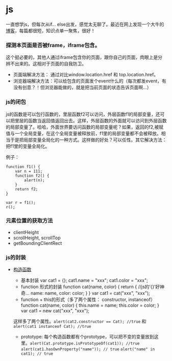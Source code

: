 # js

一直想学js，但每次从if... else出发，感觉太无聊了。最近在网上发现一个大牛的[博客](http://www.ruanyifeng.com/blog/javascript/)，每篇都很短，知识点单一聚焦，很好！

### 探测本页面是否被frame，iframe包含。

这个挺必要的，其他人通过iframe包含你的页面，跟你自己的页面，肉眼上是分辨不出来的。这相对于页面的自我防卫。

- 页面端解决方法： 通过对比window.location.href 和 top.location.href。
- 浏览器端解决方法：可以给包含的页面发个event什么的（每次都发event，有没有创意？！但浏览器能做的，就是把当前页面的状态告诉页面啊...）

### js的闭包

js的函数是可以包行函数的，里层函数f2可以访问，外层函数f1的局部变量，还可以把里层的函数当返回值返回出去。这样，外层函数的外面就可以访问到外层函数的局部变量了。哈哈，外面世界要访问函数的局部变量呢？如果，返回的f2,被赋值与一个全局变量，在这个全局变量被释放前，f1里的局部变量都不会被释放。相当于是把局部变量全局化的一种方式。这样做的好处？可以任性。其它解决方法：把f1里的变量全局化。

例子：

	function f1() {
		var n = 111;
		function f2() {
			alert(n);
		}
		return f2;
	}

	var r = f1();
	r();

### 元素位置的获取方法

- clientHeight
- scrollHeight, scrollTop
- getBoundingClientRect

### js的封装
- [构造函数](http://www.ruanyifeng.com/blog/2010/05/object-oriented_javascript_encapsulation.html)
	- 基本封装
		var cat1 = {};
		cat1.name = "xxx";
		cat1.color = "xxx";
	- function 形式的封装
		function cat(name, color) {
			return { //js的‘{}’好神奇...
				name: name,
				color: color;
			}
		}
		var cat1 = cat("xxx", "xxx");
	- function + this的形式（多了两个属性： constructor, instanceof）
		function cat(name, color) {
			this.name = name;
			this.color = color;
		}
		var cat1 = new cat("xxx", "xxx");

	这样多了两个属性。`alert(cat2.constructor == Cat); //true` 和 `alert(cat1 instanceof Cat); //true`
	- prototype: 每个构造函数都有个prototype，可以把不变的变量放到这里。`alert(Cat.prototype.isPrototypeOf(cat1)); //true` `alert(cat1.hasOwnProperty("name")); // true` `alert("name" in cat1); // true` 

